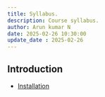 ```yaml
---
title: Syllabus.
description: Course syllabus.
author: Arun kumar N
date: 2025-02-26 10:30:00
update_date : 2025-02-26
---
```


## Introduction

- [Installation](./installation.md)